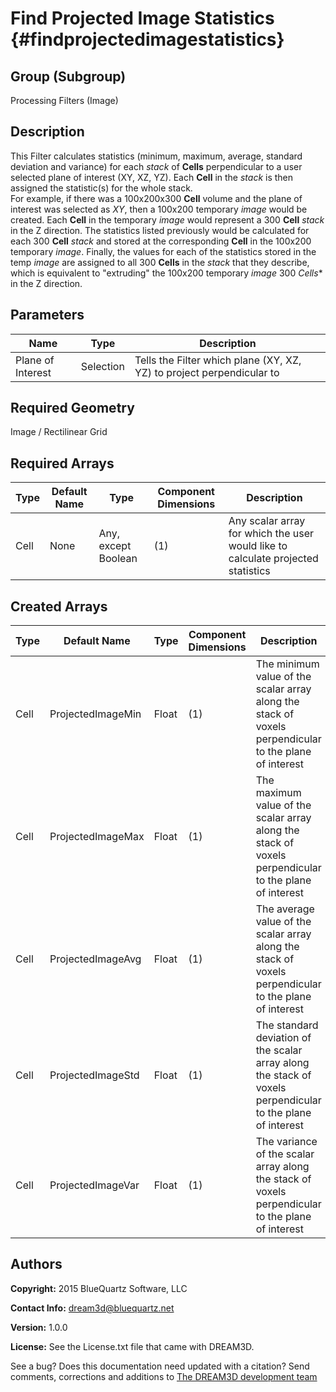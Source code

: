Find Projected Image Statistics {#findprojectedimagestatistics}
=============

## Group (Subgroup) ##
Processing Filters (Image)

## Description ##
This Filter calculates statistics (minimum, maximum, average, standard deviation and variance) for each *stack* of **Cells** perpendicular to a user selected plane of interest (XY, XZ, YZ).  Each **Cell** in the *stack* is then assigned the statistic(s) for the whole stack.  
For example, if there was a 100x200x300 **Cell** volume and the plane of interest was selected as *XY*, then a 100x200 temporary *image* would be created.  Each **Cell** in the temporary *image* would represent a 300 **Cell** *stack* in the Z direction.  The statistics listed previously would be calculated for each 300 **Cell** *stack* and stored at the corresponding **Cell** in the 100x200 temporary *image*.  Finally, the values for each of the statistics stored in the temp *image* are assigned to all 300 **Cells** in the *stack* that they describe, which is equivalent to "extruding" the 100x200 temporary *image* 300 *Cells** in the Z direction. 

## Parameters ##
| Name | Type | Description |
|------|------|------|
| Plane of Interest | Selection | Tells the Filter which plane (XY, XZ, YZ) to project perpendicular to |

## Required Geometry ##
Image / Rectilinear Grid

## Required Arrays ##
| Type | Default Name | Type | Component Dimensions | Description |
|------|--------------|-------------|---------|-----|
| Cell | None | Any, except Boolean | (1) | Any scalar array for which the user would like to calculate projected statistics |

## Created Arrays ##
| Type | Default Name | Type | Component Dimensions | Description |
|------|--------------|-------------|---------|-----|
| Cell | ProjectedImageMin | Float | (1) | The minimum value of the scalar array along the stack of voxels perpendicular to the plane of interest |
| Cell | ProjectedImageMax | Float | (1) | The maximum value of the scalar array along the stack of voxels perpendicular to the plane of interest |
| Cell | ProjectedImageAvg | Float | (1) | The average value of the scalar array along the stack of voxels perpendicular to the plane of interest |
| Cell | ProjectedImageStd | Float | (1) | The standard deviation of the scalar array along the stack of voxels perpendicular to the plane of interest |
| Cell | ProjectedImageVar | Float | (1) | The variance of the scalar array along the stack of voxels perpendicular to the plane of interest |

## Authors ##
**Copyright:** 2015 BlueQuartz Software, LLC

**Contact Info:** dream3d@bluequartz.net

**Version:** 1.0.0

**License:**  See the License.txt file that came with DREAM3D.




See a bug? Does this documentation need updated with a citation? Send comments, corrections and additions to [The DREAM3D development team](mailto:dream3d@bluequartz.net?subject=Documentation%20Correction)

